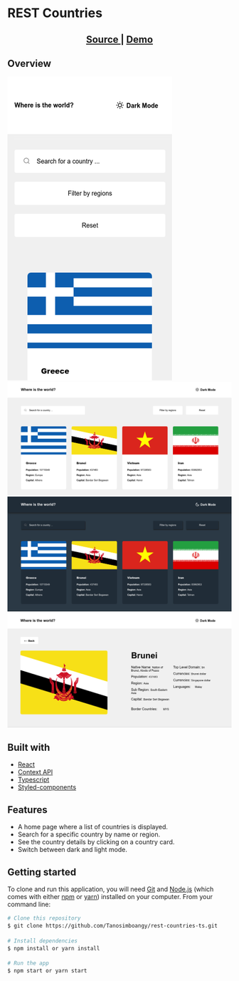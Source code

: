 # **REST Countries**

<div align="center">
  <h2>
    <a href="https://github.com/Tanosimboangy/rest-countries-ts">
      Source
    </a>
    <span>|</span>
    <a href="https://jacquit-rest-countries.netlify.app">
      Demo
    </a>
  </h2>
</div>

## **Overview**
![image](./src/Img/bg-rest-countries-light.png)
![image](./src/Img/rest-countries-bg.png)
![image](./src/Img/rest-countries-dark.png)
![image](./src/Img/detail-page-light.png)

## **Built with**

- [React](https://reactjs.org/docs/getting-started.html)
- [Context API](https://reactjs.org/docs/context.html)
- [Typescript](https://www.typescriptlang.org/docs/)
- [Styled-components](https://styled-components.com/)

## **Features**

- A home page where a list of countries is displayed.
- Search for a specific country by name or region.
- See the country details by clicking on a country card.
- Switch between dark and light mode.

## **Getting started**

To clone and run this application, you will need [Git](https://git-scm.com) and [Node.js](https://nodejs.org/en/download/) (which comes with either [npm](http://npmjs.com) or [yarn](https://yarnpkg.com/)) installed on your computer. From your command line:

```bash
# Clone this repository
$ git clone https://github.com/Tanosimboangy/rest-countries-ts.git

# Install dependencies
$ npm install or yarn install

# Run the app
$ npm start or yarn start
```
